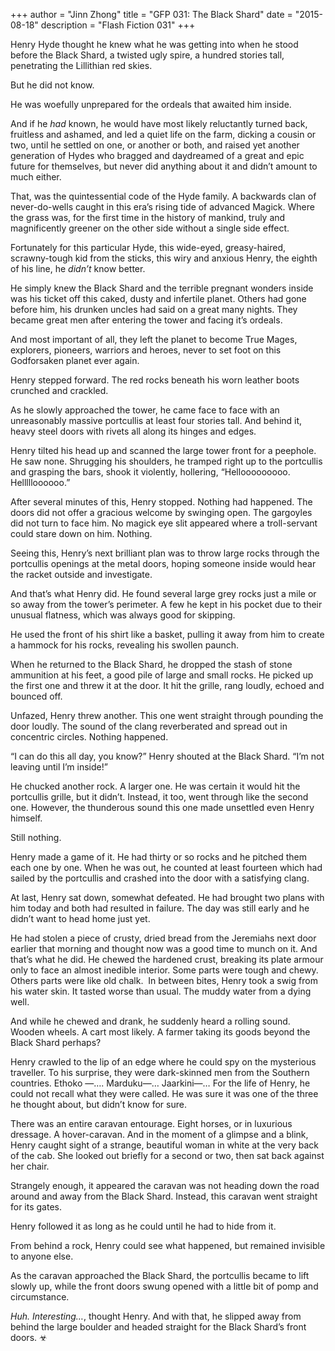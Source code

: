 +++
author = "Jinn Zhong"
title = "GFP 031: The Black Shard"
date = "2015-08-18"
description = "Flash Fiction 031"
+++

Henry Hyde thought he knew what he was getting into when he stood before the Black Shard, a twisted ugly spire, a hundred stories tall, penetrating the Lillithian red skies.

But he did not know. 

He was woefully unprepared for the ordeals that awaited him inside. 

And if he _had_ known, he would have most likely reluctantly turned back, fruitless and ashamed, and led a quiet life on the farm, dicking a cousin or two, until he settled on one, or another or both, and raised yet another generation of Hydes who bragged and daydreamed of a great and epic future for themselves, but never did anything about it and didn’t amount to much either.

That, was the quintessential code of the Hyde family. A backwards clan of never-do-wells caught in this era’s rising tide of advanced Magick. Where the grass was, for the first time in the history of mankind, truly and magnificently greener on the other side without a single side effect.

Fortunately for this particular Hyde, this wide-eyed, greasy-haired, scrawny-tough kid from the sticks, this wiry and anxious Henry, the eighth of his line, he _didn’t_ know better.

He simply knew the Black Shard and the terrible pregnant wonders inside was his ticket off this caked, dusty and infertile planet. Others had gone before him, his drunken uncles had said on a great many nights. They became great men after entering the tower and facing it’s ordeals.

And most important of all, they left the planet to become True Mages, explorers, pioneers, warriors and heroes, never to set foot on this Godforsaken planet ever again.

Henry stepped forward. The red rocks beneath his worn leather boots crunched and crackled.

As he slowly approached the tower, he came face to face with an unreasonably massive portcullis at least four stories tall. And behind it, heavy steel doors with rivets all along its hinges and edges.

Henry tilted his head up and scanned the large tower front for a peephole. He saw none. Shrugging his shoulders, he tramped right up to the portcullis and grasping the bars, shook it violently, hollering, “Hellooooooooo. Hellllloooooo.”

After several minutes of this, Henry stopped. Nothing had happened. The doors did not offer a gracious welcome by swinging open. The gargoyles did not turn to face him. No magick eye slit appeared where a troll-servant could stare down on him. Nothing.

Seeing this, Henry’s next brilliant plan was to throw large rocks through the portcullis openings at the metal doors, hoping someone inside would hear the racket outside and investigate.

And that’s what Henry did. He found several large grey rocks just a mile or so away from the tower’s perimeter. A few he kept in his pocket due to their unusual flatness, which was always good for skipping.

He used the front of his shirt like a basket, pulling it away from him to create a hammock for his rocks, revealing his swollen paunch.

When he returned to the Black Shard, he dropped the stash of stone ammunition at his feet, a good pile of large and small rocks. He picked up the first one and threw it at the door. It hit the grille, rang loudly, echoed and bounced off. 

Unfazed, Henry threw another. This one went straight through pounding the door loudly. The sound of the clang reverberated and spread out in concentric circles. Nothing happened.

“I can do this all day, you know?” Henry shouted at the Black Shard. “I’m not leaving until I’m inside!”
 
He chucked another rock. A larger one. He was certain it would hit the portcullis grille, but it didn’t. Instead, it too, went through like the second one. However, the thunderous sound this one made unsettled even Henry himself.

Still nothing.

Henry made a game of it. He had thirty or so rocks and he pitched them each one by one. When he was out, he counted at least fourteen which had sailed by the portcullis and crashed into the door with a satisfying clang.

At last, Henry sat down, somewhat defeated. He had brought two plans with him today and both had resulted in failure. The day was still early and he didn’t want to head home just yet. 

He had stolen a piece of crusty, dried bread from the Jeremiahs next door earlier that morning and thought now was a good time to munch on it. And that’s what he did. He chewed the hardened crust, breaking its plate armour only to face an almost inedible interior. Some parts were tough and chewy. Others parts were like old chalk.
 In between bites, Henry took a swig from his water skin. It tasted worse than usual. The muddy water from a dying well.

And while he chewed and drank, he suddenly heard a rolling sound. Wooden wheels. A cart most likely. A farmer taking its goods beyond the Black Shard perhaps?

Henry crawled to the lip of an edge where he could spy on the mysterious traveller. To his surprise, they were dark-skinned men from the Southern countries. Ethoko —…. Marduku—… Jaarkini—… For the life of Henry, he could not recall what they were called. He was sure it was one of the three he thought about, but didn’t know for sure.

There was an entire caravan entourage. Eight horses, or in luxurious dressage. A hover-caravan. And in the moment of a glimpse and a blink, Henry caught sight of a strange, beautiful woman in white at the very back of the cab. She looked out briefly for a second or two, then sat back against her chair.

Strangely enough, it appeared the caravan was not heading down the road around and away from the Black Shard. Instead, this caravan went straight for its gates.

Henry followed it as long as he could until he had to hide from it.

From behind a rock, Henry could see what happened, but remained invisible to anyone else.

As the caravan approached the Black Shard, the portcullis became to lift slowly up, while the front doors swung opened with a little bit of pomp and circumstance.

_Huh. Interesting…_, thought Henry. And with that, he slipped away from behind the large boulder and headed straight for the Black Shard’s front doors. ☣

